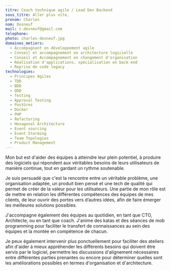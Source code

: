 ```yaml
---
titre: Coach technique agile / Lead Dev Backend
sous_titre: Aller plus vite, 
prenom: Charles
nom: Desneuf
mail: c.desneuf@gmail.com
telephone:
photo: charles-desneuf.jpg
domaines_metiers:
  - Accompagnant en développement agile
  - Conseil et accompagnement en architecture logicielle
  - Conseil et Accompagnement en changement d'organisation
  - Réalisation d'applications, spécialisation en back-end
  - Reprise de code legacy
technologies:
  - Principes Agiles
  - TDD
  - BDD
  - DDD
  - Testing
  - Approval Testing
  - PostGres
  - Docker
  - PHP
  - Refactoring
  - Hexagonal Architecture
  - Event sourcing
  - Event Storming
  - Team Topologies
  - Product Management
---
```



Mon but est d'aider des équipes à atteindre leur plein potentiel, à produire des logiciels qui répondent aux véritables besoins de leurs utilisateurs de manière continue, tout en gardant un rythme soutenable.

Je suis persuadé que c'est la rencontre entre un véritable problème, une organisation adaptée, un produit bien pensé et une tech de qualité qui permet de créer de la valeur pour les utilisateurs. Une partie de mon rôle est de mettre en relation les différentes compétences des équipes de mes clients, de leur ouvrir des portes vers d’autres idées, afin de faire émerger les meilleures solutions possibles.

J'accompagne également des équipes au quotidien, en tant que CTO, Architecte, ou en tant que coach. J'anime des katas et des séances de mob programming pour faciliter le transfert de connaissances au sein des équipes et la montée en compétence de chacun.

Je peux également intervenir plus ponctuellement pour faciliter des ateliers afin d'aider à mieux appréhender les différents besoins qui doivent être servis par le logiciel, permettre les discussions d'alignement nécessaires entre différentes parties prenantes ou encore pour déterminer quelles sont les améliorations possibles en termes d'organisation et d'architecture.
